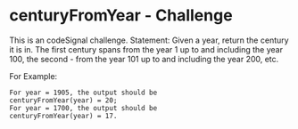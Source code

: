 # centuryFromYear - Challenge
This is an codeSignal challenge.
Statement: Given a year, return the century it is in. The first century spans from the year 1 up to and including the year 100, the second - from the year 101 up to and including the year 200, etc.

For Example:
      
    For year = 1905, the output should be
    centuryFromYear(year) = 20;
    For year = 1700, the output should be
    centuryFromYear(year) = 17.

